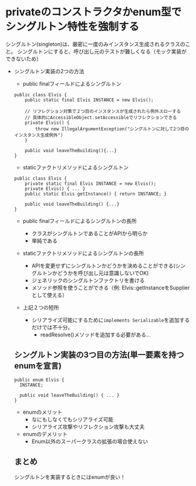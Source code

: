 # privateのコンストラクタかenum型でシングルトン特性を強制する

シングルトン(singleton)は、厳密に一度のみインスタンス生成されるクラスのこと。
シングルトンにすると、呼び出し元のテストが難しくなる（モック実装ができないため）

- シングルトン実装の2つの方法
    - public finalフィールドによるシングルトン
    ```
    public class Elvis {
        public static final Elvis INSTANCE = new Elvis();
  
        // リフレクション対策で２つ目のインスタンスが生成されたら例外スローする
        // 具体的にAccessibleObject.setAccessibleでリフレクションできる
        private Elvis() {
            throw new IllegalArgumentException("シングルトンに対して2つ目のインスタンス生成例外")
        }
   
        public void leaveTheBuilding(){...}     
    }
    ```
    - staticファクトリメソッドによるシングルトン
    ```
    public class Elvis {
        private static final Elvis INSTANCE = new Elvis();
        private Elvis() { ... }
        public static Elvis getInstance() { return INSTANCE; }
  
        public void leaveTheBuilding() {...}
    }
    ```
  
  - public finalフィールドによるシングルトンの長所
    - クラスがシングルトンであることがAPIから明らか
    - 単純である
  
  - staticファクトリメソッドによるシングルトンの長所
    - APIを変更せずにシングルトンかどうかを決めることができる(シングルトンかどうかを呼び出し元は意識しないでOK)
    - ジェネリックのシングルトンファクトリを書ける
    - メソッド参照を使うことができる（例: Elvis::getInstanceをSupplier<Elvis>として使える） 
  
  - 上記２つの短所
    - シリアライズ可能にするために`implements Serializable`を追加するだけでは不十分。
        - readResolve()メソッドを追加する必要がある...
  
  ## シングルトン実装の3つ目の方法(単一要素を持つenumを宣言)
  ```
  public enum Elvis {
    INSTANCE;
  
    public void leaveTheBuilding() { ... }
  }
  ```
  
  - enumのメリット
    - なにもしなくてもシリアライズ可能
    - シリアライズ攻撃やリフレクション攻撃も大丈夫
  - enumのデメリット
    - Enum以外のスーパークラスの拡張の場合使えない
    
  ## まとめ
  シングルトンを実装するときにはenumが良い！  
  
  
    
    
  